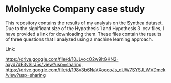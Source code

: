 # Molnlycke Company case study

This repository contains the results of my analysis on the Synthea dataset. Due to the significant size of the Hypothesis 1 and Hypothesis 3 .csv files, I have provided a link for downloading them. These files contain the results of three questions that I analyzed using a machine learning approach.

Link: 

https://drive.google.com/file/d/10JLvocO2w9ItGKN2-axyd7dE3vSlrJ5s/view?usp=sharing, 
https://drive.google.com/file/d/198v3b6NaVXoecoJs_dUW7SYSJLWVDmck/view?usp=sharing
